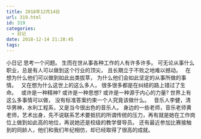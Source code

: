```yaml
---
title: 2018年12月14日
url: 319.html
id: 319
categories:
  - 日记
date: 2018-12-14 21:28:45
tags:
---
```


小日记 思考一个问题。 生而在世从事各种工作的人有许多许多。 可无论从事什么职业，总是有人可以做到这个行业的顶尖， 且长期立于不败之地难以撼动。   在想为什么他们可以做到如此出类拔萃， 为什么他们会如此坚定的从事所做的事情。   又在想为什么这世上的这么多人， 很多很多都是在纠结的路上错过了生命。   或许是一种精神? 或许是一种思想? 或许是一种源于内心的力量? 世界上有这么多事情可以做， 没有标准答案约束一个人究竟该做什么。   音乐人李健，清华男神，水利工程系，又是当今很出色的音乐人。 身边的一些老师，音乐老师黄老师，艺术出身，先不说联系艺术要抵抗的所谓传统的压力，再有就是她在工作岗位上做到如此高的地位，再说她还是校级的教学督导员。 还有最近参加比赛接触到的同龄人，他们和我们年纪相仿，却已经取得了很高的成就。